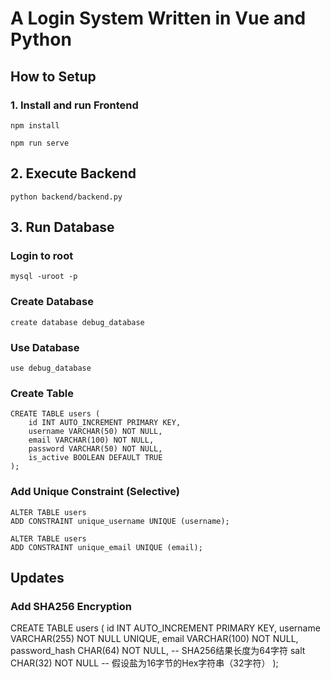 # A Login System Written in Vue and Python

## How to Setup

### 1. Install and run Frontend
```
npm install
```

```
npm run serve
```

## 2. Execute Backend

```
python backend/backend.py
```

## 3. Run Database

### Login to root
```
mysql -uroot -p
```

### Create Database

```
create database debug_database
```

### Use Database

```
use debug_database
```

### Create Table

```
CREATE TABLE users (
    id INT AUTO_INCREMENT PRIMARY KEY,
    username VARCHAR(50) NOT NULL,
    email VARCHAR(100) NOT NULL,
    password VARCHAR(50) NOT NULL,
    is_active BOOLEAN DEFAULT TRUE
);
```

### Add Unique Constraint (Selective)

```
ALTER TABLE users
ADD CONSTRAINT unique_username UNIQUE (username);

ALTER TABLE users
ADD CONSTRAINT unique_email UNIQUE (email);
```

## Updates

### Add SHA256 Encryption

CREATE TABLE users (
    id INT AUTO_INCREMENT PRIMARY KEY,
    username VARCHAR(255) NOT NULL UNIQUE,
    email VARCHAR(100) NOT NULL,
    password_hash CHAR(64) NOT NULL,  -- SHA256结果长度为64字符
    salt CHAR(32) NOT NULL            -- 假设盐为16字节的Hex字符串（32字符）
);